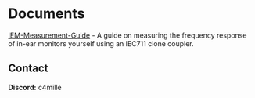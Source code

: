 <h1>Documents</h1>

[IEM-Measurement-Guide](https://github.com/camille-7/Documents/blob/main/Audio/IEM-Measurement-Guide.md) - A guide on measuring the frequency response of in-ear monitors yourself using an IEC711 clone coupler.

<h2>Contact</h3>
<b>Discord:</b> c4mille